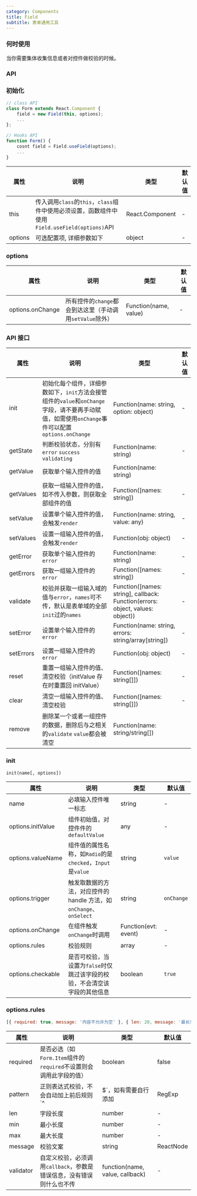 ```yaml
---
category: Components
title: Field
subtitle: 表单通用工具
---
```


### 何时使用

当你需要集体收集信息或者对控件做校验的时候。

### API

### 初始化

```javascript
// class API
class Form extends React.Component {
	field = new Field(this, options);
	...
};

// Hooks API
function Form() {
	cosnt field = Field.useField(options);
	...
}
```

| 属性    | 说明                                                                                           | 类型            | 默认值 |
| ------- | ---------------------------------------------------------------------------------------------- | --------------- | ------ |
| this    | 传入调用`class`的`this`，`class`组件中使用必须设置，函数组件中使用`Field.useField(options)`API | React.Component | -      |
| options | 可选配置项, 详细参数如下                                                                       | object          | -      |

### options

| 属性             | 说明                                                     | 类型                  | 默认值 |
| ---------------- | -------------------------------------------------------- | --------------------- | ------ |
| options.onChange | 所有控件的`change`都会到达这里（手动调用`setValue`除外） | Function(name, value) | -      |

### API 接口

| 属性      | 说明                                                                                                                                            | 类型                                                                          | 默认值 |
| --------- | ----------------------------------------------------------------------------------------------------------------------------------------------- | ----------------------------------------------------------------------------- | ------ |
| init      | 初始化每个组件，详细参数如下，`init`方法会接管组件的`value`和`onChange`字段，请不要再手动赋值，如需使用`onChange`事件可以配置`options.onChange` | Function(name: string, option: object)                                        | -      |
| getState  | 判断校验状态，分别有`error` `success` `validating`                                                                                              | Function(name: string)                                                        | -      |
| getValue  | 获取单个输入控件的值                                                                                                                            | Function(name: string)                                                        |        |
| getValues | 获取一组输入控件的值，如不传入参数，则获取全部组件的值                                                                                          | Function([names: string])                                                     | -      |
| setValue  | 设置单个输入控件的值，会触发`render`                                                                                                            | Function(name: string, value: any)                                            | -      |
| setValues | 设置一组输入控件的值，会触发`render`                                                                                                            | Function(obj: object)                                                         | -      |
| getError  | 获取单个输入控件的`error`                                                                                                                       | Function(name: string)                                                        | -      |
| getErrors | 获取一组输入控件的`error`                                                                                                                       | Function([names: string])                                                     | -      |
| validate  | 校验并获取一组输入域的值与`error`，`names`可不传，默认是表单域的全部`init`过的`names`                                                           | Function([names: string], callback: Function(errors: object, values: object)) | -      |
| setError  | 设置单个输入控件的`error`                                                                                                                       | Function(name: string, errors: string/array[string])                          | -      |
| setErrors | 设置一组输入控件的`error`                                                                                                                       | Function(obj: object)                                                         | -      |
| reset     | 重置一组输入控件的值、清空校验（initValue 存在时重置回 initValue）                                                                              | Function([names: string[]])                                                   | -      |
| clear     | 清空一组输入控件的值、清空校验                                                                                                                  | Function([names: string[]])                                                   | -      |
| remove    | 删除某一个或者一组控件的数据，删除后与之相关的`validate` `value`都会被清空                                                                      | Function(name: string/string[])                                               |

### init

`init(name[, options])`

| 属性              | 说明                                                                      | 类型                 | 默认值     |
| ----------------- | ------------------------------------------------------------------------- | -------------------- | ---------- |
| name              | 必填输入控件唯一标志                                                      | string               | -          |
| options.initValue | 组件初始值，对控件件的`defaultValue`                                      | any                  | -          |
| options.valueName | 组件值的属性名称，如`Radio`的是`checked`，`Input`是`value`                | string               | `value`    |
| options.trigger   | 触发取数据的方法，对应控件的 handle 方法，如`onChange`、`onSelect`        | string               | `onChange` |
| options.onChange  | 在组件触发`onChange`时调用                                                | Function(evt: event) | -          |
| options.rules     | 校验规则                                                                  | array                | -          |
| options.checkable | 是否可校验，当设置为`false`时仅跳过该字段的校验，不会清空该字段的其他信息 | boolean              | `true`     |

### options.rules

```javascript
[{ required: true, message: '内容不允许为空' }, { len: 20, message: '最长只能输入20个字符' }];
```

| 属性      | 说明                                                                 | 类型                            | 默认值    |
| --------- | -------------------------------------------------------------------- | ------------------------------- | --------- |
| required  | 是否必选（如`Form.Item`组件的`required`不设置则会调用此字段的值）    | boolean                         | false     |
| pattern   | 正则表达式校验，不会自动加上前后规则`^|$`，如有需要自行添加          | RegExp                          | -         |
| len       | 字段长度                                                             | number                          | -         |
| min       | 最小长度                                                             | number                          | -         |
| max       | 最大长度                                                             | number                          | -         |
| message   | 校验文案                                                             | string                          | ReactNode | - |
| validator | 自定义校验，必须调用`callback`，参数是错误信息，没有错误则什么也不传 | function(name, value, callback) | -         |
